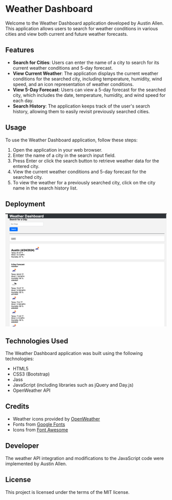# Weather Dashboard

Welcome to the Weather Dashboard application developed by Austin Allen. This application allows users to search for weather conditions in various cities and view both current and future weather forecasts.

## Features

- **Search for Cities**: Users can enter the name of a city to search for its current weather conditions and 5-day forecast.
- **View Current Weather**: The application displays the current weather conditions for the searched city, including temperature, humidity, wind speed, and an icon representation of weather conditions.
- **View 5-Day Forecast**: Users can view a 5-day forecast for the searched city, which includes the date, temperature, humidity, and wind speed for each day.
- **Search History**: The application keeps track of the user's search history, allowing them to easily revisit previously searched cities.

## Usage

To use the Weather Dashboard application, follow these steps:

1. Open the application in your web browser.
2. Enter the name of a city in the search input field.
3. Press Enter or click the search button to retrieve weather data for the entered city.
4. View the current weather conditions and 5-day forecast for the searched city.
5. To view the weather for a previously searched city, click on the city name in the search history list.

## Deployment
![Weather Dashboard](images/weatherdash.png)


## Technologies Used

The Weather Dashboard application was built using the following technologies:

- HTML5
- CSS3 (Bootstrap)
- Jass
- JavaScript (including libraries such as jQuery and Day.js)
- OpenWeather API

## Credits

- Weather icons provided by [OpenWeather](https://openweathermap.org/weather-conditions)
- Fonts from [Google Fonts](https://fonts.google.com/)
- Icons from [Font Awesome](https://fontawesome.com/)

## Developer

The weather API integration and modifications to the JavaScript code were implemented by Austin Allen.

## License

This project is licensed under the terms of the MIT license.